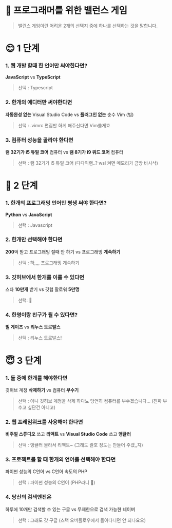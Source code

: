 # 🔮 프로그래머를 위한 밸런스 게임 
> 밸런스 게임이란 어려운 2개의 선택지 중에 하나를 선택하는 것을 말합니다.

# 😊 1 단계

### 1. 웹 개발 할때 한 언어만 써야한다면?
**JavaScript** vs **TypeScript**
> 선택 : Typescript

### 2. 한개의 에디터만 써야한다면
**자동완성 없는** Visual Studio Code vs **플러그인 없는** 순수 Vim (빔)
> 선택 : .vimrc 편집만 하게 해주신다면 Vim쓸게효

### 3. 컴퓨터 성능을 골라야 한다면
**램 32기가 i5 듀얼 코어** 컴퓨터  vs **램 8기가 i9 쿼드 코어** 컴퓨터
> 선택 : 램 32기가 i5 듀얼 코어 (다다익램..? wsl 켜면 메모리가 금방 바사삭)

# 🤔 2 단계

### 1. 한개의 프로그래밍 언어만 평생 써야 한다면?
**Python** vs **JavaScript**
> 선택 : Javascript

### 2. 한개만 선택해야 한다면
**200**억 받고 프로그래밍 절때 안 하기 vs 프로그래밍 **계속하기**
> 선택 : 하,,,, 프로그래밍 계속하기

### 3. 깃허브에서 한개를 이룰 수 있다면
스타 **10만개** 받기 vs 깃헙 팔로워 **5만명**
> 선택: 🌟

### 4. 한명이랑 친구가 될 수 있다면?
**빌 게이츠** vs **리누스 토르발스**
> 선택 : 리누스 토르발스!

# 😇 3 단계

### 1. 둘 중에 한개를 해야한다면
깃허브 계정 **삭제하기** vs 컴퓨터 **부수기**
> 선택 : 아니 깃허브 계정을 삭제 하다뇨 당연히 컴퓨터를 부수겠습니다... (진짜 부수고 싶단건 아니고)

### 2. 웹 프레임워크를 사용해야 한다면
**비주얼 스튜디오** 쓰고 **리액트** vs **Visual Studio Code** 쓰고 **앵귤러**
> 선택 : 앵귤러 몰라서 리액트~ (그래도 괄호 정도는 만들어 주겠,,지)

### 3. 프로젝트를 할 때 한개의 언어를 선택해야 한다면
파이썬 성능의 C언어 vs C언어 속도의 PHP
> 선택 : 파이썬 성능의 C언어 (PHP라니 🤔)

### 4. 당신의 검색엔진은
하루에 10개만 검색할 수 있는 구글 vs 무제한으로 검색 가능한 네이버
> 선택 : 그래도 갓 구글 (스택 오버플로우에서 돌아다니면 안 되나요오)

